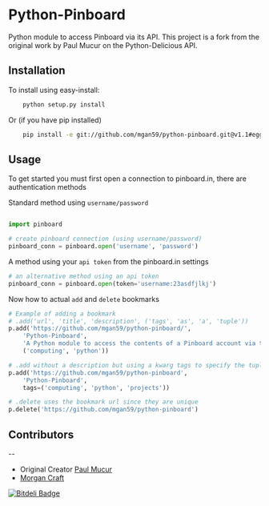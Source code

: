 # Python-Pinboard

Python module to access Pinboard via its API. This project is a fork from the original work by Paul Mucur on the Python-Delicious API.

## Installation

To install using easy-install:

```bash
    python setup.py install
```

Or (if you have pip installed)

```bash
    pip install -e git://github.com/mgan59/python-pinboard.git@v1.1#egg=python-pinboard
```

## Usage

To get started you must first open a connection to pinboard.in, there are authentication methods


Standard method using `username/password`
```python

import pinboard

# create pinboard connection (using username/password)
pinboard_conn = pinboard.open('username', 'password')
```

A method using your `api token` from the pinboard.in settings
```python
# an alternative method using an api token
pinboard_conn = pinboard.open(token='username:23asdfjlkj')
```

Now how to actual `add` and `delete` bookmarks
```python
# Example of adding a bookmark
# .add('url', 'title', 'description', ('tags', 'as', 'a', 'tuple'))
p.add('https://github.com/mgan59/python-pinboard/',
	'Python-Pinboard',
	'A Python module to access the contents of a Pinboard account via the Pinboard API.',
	('computing', 'python'))

# .add without a description but using a kwarg tags to specify the tuple
p.add('https://github.com/mgan59/python-pinboard',
	'Python-Pinboard',
	tags=('computing', 'python', 'projects'))

# .delete uses the bookmark url since they are unique
p.delete('https://github.com/mgan59/python-pinboard')
```


## Contributors
--
* Original Creator [Paul Mucur](https://github.com/mudge)
* [Morgan Craft](https://github.com/mgan59)


[![Bitdeli Badge](https://d2weczhvl823v0.cloudfront.net/mgan59/python-pinboard/trend.png)](https://bitdeli.com/free "Bitdeli Badge")


